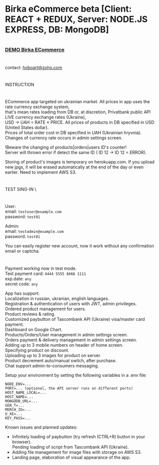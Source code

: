 # Birka eCommerce beta [Client: REACT + REDUX, Server: NODE.JS EXPRESS, DB: MongoDB]
#

###  [DEMO Birka ECommerce](https://peaceful-brushlands-57795.herokuapp.com/)

#

contact:   hoboart@zoho.com

#

INSTRUCTION

#

ECommerce app targeted on ukrainian market. All prices in app uses the rate currency exchange system, \
that's mean rates loading from DB or, at discretion, Privatbank public API LIVE currency exchange rates (Ukraine), \
USD -> UAH = RATE * PRICE. All prices of products in DB specified in USD (United States dollar). \
Prices of total order cost in DB specified in UAH (Ukrainian hryvnia). \
Changes of currency rate occurs in admin settings screen.

!Beware the changing of products|orders|users ID's counter! \
Server will thrown error if detect the same ID ( ID 12 -> ID 12 = ERROR).

Storing of product's images is temporary on herokuapp.com. If you upload new jpgs, it will be erased
automatically at the end of the day or even earlier. Need to implement AWS S3.

#

TEST SING-IN \

#

User: \
email: `testuser@example.com` \
password: `test01`

Admin: \
email: `testadmin@example.com` \
password: `test01`

You can easily register new account, now it work without any confirmation email or captcha.

#

Payment working now in test mode. \
Test payment card: `4444 5555 6666 1111` \
exp.date: `any` \
secret code: `any`

App has support: \
Localization in russian, ukranian, english languages. \
Registration & authentication of users with JWT, admin privileges. \
Ordered product management for users. \
Product reviews & rating. \
Customized paybutton of Tascombank API (Ukraine) visa/master card payment. \
Dashboard on Google Chart. \
Products/Orders/User management in admin settings screen. \
Orders payment & delivery management in admin settings screen. \
Adding up to 3 mobile numbers on header of home screen. \
Specifying product on discount. \
Uploading up to 3 images for product on server. \
Product decrement auto/manual switch, after purchase. \
Chat support admin-to-consumers messaging.

Setup your environment by setting the following variables in a .env file:
```
NODE_ENV=...
PORT=... (optional, the API server runs on different ports)
HOST_NAME_LOCAL=...
HOST_NAME=...
MONGODB_URL=...
GEN_T=...
MERCH_ID=...
U_XE=...
KEY_PASS=...
```

Known issues and planned updates:
- Infinitely loading of paybutton (try refresh (CTRL+R) button in your browser). \
Pending loading of script from Tascombank API (Ukraine).
- Adding file management for image files with storage on AWS S3.
- Landing page, elaboration of visual appearance of the app.